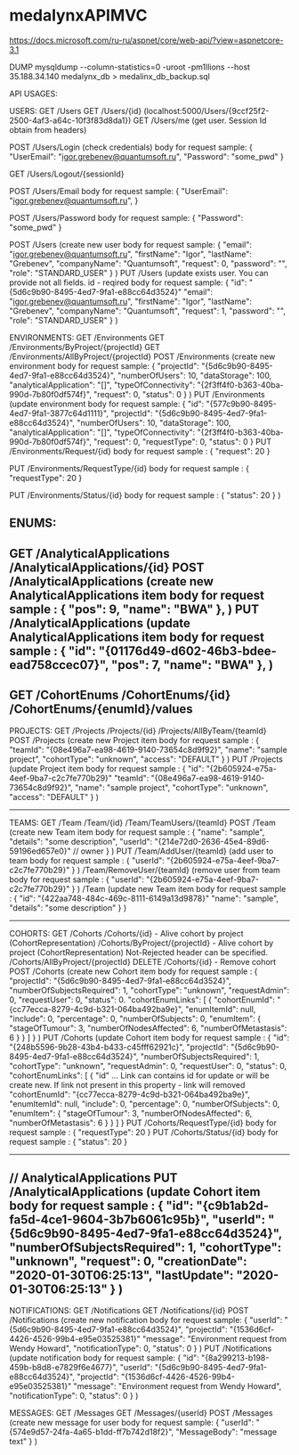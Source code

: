 # medalynxAPIMVC
https://docs.microsoft.com/ru-ru/aspnet/core/web-api/?view=aspnetcore-3.1

DUMP
mysqldump --column-statistics=0 -uroot -pm1llions --host 35.188.34.140 medalynx_db > medalinx_db_backup.sql


API USAGES:

USERS:
GET /Users
GET /Users/{id} (localhost:5000/Users/{9ccf25f2-2500-4af3-a64c-10f3f83d8da1})
GET /Users/me (get user. Session Id obtain from headers)

POST /Users/Login (check credentials)
        body for request sample:
        {
            "UserEmail": "igor.grebenev@quantumsoft.ru",
            "Password": "some_pwd"
        }

GET /Users/Logout/{sessionId}

POST /Users/Email
        body for request sample:
        {
            "UserEmail": "igor.grebenev@quantumsoft.ru",
        }

POST /Users/Password
        body for request sample:
        {
            "Password": "some_pwd"
        }

POST /Users (create new user
        body for request sample:
        {
            "email": "igor.grebenev@quantumsoft.ru",
            "firstName": "Igor",
            "lastName": "Grebenev",
            "companyName": "Quantumsoft",
            "request": 0,
            "password": "",
            "role": "STANDARD_USER"
        }
)
PUT /Users (update exists user. You can provide not all fields. id - reqired
        body for request sample:
        {
            "id": "{5d6c9b90-8495-4ed7-9fa1-e88cc64d3524}"
            "email": "igor.grebenev@quantumsoft.ru",
            "firstName": "Igor",
            "lastName": "Grebenev",
            "companyName": "Quantumsoft",
            "request": 1,
            "password": "",
            "role": "STANDARD_USER"
        }
)

ENVIRONMENTS:
GET /Environments
GET /Environments/ByProject/{projectId}
GET /Environments/AllByProject/{projectId}
POST /Environments (create new environment
        body for request sample:
        {
            "projectId": "{5d6c9b90-8495-4ed7-9fa1-e88cc64d3524}",
            "numberOfUsers": 10,
            "dataStorage": 100,
            "analyticalApplication": "[]",
            "typeOfConnectivity": "{2f3ff4f0-b363-40ba-990d-7b80f0df574f}",
            "request": 0,
            "status": 0
        }
)
PUT /Environments (update environment
        body for request sample:
        {
            "id": "{577c9b90-8495-4ed7-9fa1-3877c64d1111}",
            "projectId": "{5d6c9b90-8495-4ed7-9fa1-e88cc64d3524}",
            "numberOfUsers": 10,
            "dataStorage": 100,
            "analyticalApplication": "[]",
            "typeOfConnectivity": "{2f3ff4f0-b363-40ba-990d-7b80f0df574f}",
            "request": 0,
            "requestType": 0,
            "status": 0
        }
PUT /Environments/Request/{id}
        body for request sample :
        {
            "request": 20
        }

PUT /Environments/RequestType/{id}
        body for request sample :
        {
            "requestType": 20
        }

PUT /Environments/Status/{id}
        body for request sample :
        {
            "status": 20
        }
)

ENUMS:
----------------------------------------------------------------------------------------------------------------------
GET
    /AnalyticalApplications
    /AnalyticalApplications/{id}
POST
    /AnalyticalApplications (create new AnalyticalApplications item
        body for request sample :
        {
            "pos": 9,
            "name": "BWA"
        },
)
PUT
    /AnalyticalApplications (update AnalyticalApplications item
        body for request sample :
        {
            "id": "{01176d49-d602-46b3-bdee-ead758ccec07}",
            "pos": 7,
            "name": "BWA"
        },
)
----------------------------------------------------------------------------------------------------------------------
GET
    /CohortEnums
    /CohortEnums/{id}
    /CohortEnums/{enumId}/values
----------------------------------------------------------------------------------------------------------------------

PROJECTS:
GET
    /Projects
    /Projects/{id}
    /Projects/AllByTeam/{teamId}
POST
    /Projects (create new Project item
        body for request sample :
        {
            "teamId": "{08e496a7-ea98-4619-9140-73654c8d9f92}",
            "name": "sample project",
            "cohortType": "unknown",
            "access": "DEFAULT"
        }
)
PUT
    /Projects (update Project item
        body for request sample :
        {
            "id": "{2b605924-e75a-4eef-9ba7-c2c7fe770b29}"
            "teamId": "{08e496a7-ea98-4619-9140-73654c8d9f92}",
            "name": "sample project",
            "cohortType": "unknown",
            "access": "DEFAULT"
        }
)

----------------------------------------------------------------------------------------------------------------------

TEAMS:
GET
    /Team
    /Team/{id}
    /Team/TeamUsers/{teamId}
POST
    /Team (create new Team item
        body for request sample :
        {
            "name": "sample",
            "details": "some description",
            "userId": "{214e72d0-2636-45e4-89d6-59196ed657e0}" // owner
        }
)
PUT
    /Team/AddUser/{teamId} (add user to team
        body for request sample :
        {
            "userId": "{2b605924-e75a-4eef-9ba7-c2c7fe770b29}"
        }
)
    /Team/RemoveUser/{teamId} (remove user from team
        body for request sample :
        {
            "userId": "{2b605924-e75a-4eef-9ba7-c2c7fe770b29}"
        }
)
    /Team (update new Team item
        body for request sample :
        {
            "id": "{422aa748-484c-469c-8111-6149a13d9878}"
            "name": "sample",
            "details": "some description"
        }
)

----------------------------------------------------------------------------------------------------------------------
COHORTS:
GET
    /Cohorts
    /Cohorts/{id} - Alive cohort by project (CohortRepresentation)
    /Cohorts/ByProject/{projectId} - Alive cohort by project (CohortRepresentation) Not-Rejected header can be specified.
    /Cohorts/AllByProject/{projectId}
DELETE
    /Cohorts/{id} - Remove cohort
POST
    /Cohorts (create new Cohort item
        body for request sample :
        {
            "projectId": "{5d6c9b90-8495-4ed7-9fa1-e88cc64d3524}",
            "numberOfSubjectsRequired": 1,
            "cohortType": "unknown",
            "requestAdmin": 0,
            "requestUser": 0,
            "status": 0.
            "cohortEnumLinks": [
                {
                "cohortEnumId": "{cc77ecca-8279-4c9d-b321-064ba492ba9e}",
                "enumItemId": null,
                "include": 0,
                "percentage": 0,
                "numberOfSubjects": 0,
                "enumItem":
                    {
                        "stageOfTumour": 3,
                        "numberOfNodesAffected": 6,
                        "numberOfMetastasis": 6
                    }
                }
            ]
        }
)
PUT
    /Cohorts (update Cohort item
        body for request sample :
        {
            "id": "{248b5596-9b28-43b4-b433-c45fff62921c}",
            "projectId": "{5d6c9b90-8495-4ed7-9fa1-e88cc64d3524}",
            "numberOfSubjectsRequired": 1,
            "cohortType": "unknown",
            "requestAdmin": 0,
            "requestUser": 0,
            "status": 0,
            "cohortEnumLinks": [
                {
                "id" ... Link can contains id for update or will be create new. If link not present in this property - link will removed
                "cohortEnumId": "{cc77ecca-8279-4c9d-b321-064ba492ba9e}",
                "enumItemId": null,
                "include": 0,
                "percentage": 0,
                "numberOfSubjects": 0,
                "enumItem":
                    {
                        "stageOfTumour": 3,
                        "numberOfNodesAffected": 6,
                        "numberOfMetastasis": 6
                    }
                }
            ]
        }
PUT /Cohorts/RequestType/{id}
        body for request sample :
        {
            "requestType": 20
        }
PUT /Cohorts/Status/{id}
        body for request sample :
        {
            "status": 20
        }

----------------------------------------------------------------------------------------------------------------------
// AnalyticalApplications
PUT
    /AnalyticalApplications (update Cohort item
        body for request sample :
        {
            "id": "{c9b1ab2d-fa5d-4ce1-9604-3b7b6061c95b}",
            "userId": "{5d6c9b90-8495-4ed7-9fa1-e88cc64d3524}",
            "numberOfSubjectsRequired": 1,
            "cohortType": "unknown",
            "request": 0,
            "creationDate": "2020-01-30T06:25:13",
            "lastUpdate": "2020-01-30T06:25:13"
        }
)
----------------------------------------------------------------------------------------------------------------------
NOTIFICATIONS:
GET /Notifications
GET /Notifications/{id}
POST /Notifications (create new notification
        body for request sample:
        {
            "userId": "{5d6c9b90-8495-4ed7-9fa1-e88cc64d3524}",
            "projectId": "{1536d6cf-4426-4526-99b4-e95e03525381}"
            "message": "Environment request from Wendy Howard",
            "notificationType": 0,
            "status": 0
        }
)
PUT /Notifications (update notification
        body for request sample:
        {
            "id": "{8a299213-b198-459b-b8d8-e7829f6e4677}",
            "userId": "{5d6c9b90-8495-4ed7-9fa1-e88cc64d3524}",
            "projectId": "{1536d6cf-4426-4526-99b4-e95e03525381}"
            "message": "Environment request from Wendy Howard",
            "notificationType": 0,
            "status": 0
        }
)

MESSAGES:
GET /Messages
GET /Messages/{userId}
POST /Messages (create new message for user
        body for request sample:
        {
            "userId": "{574e9d57-24fa-4a65-b1dd-ff7b742d18f2}",
            "MessageBody": "message text"
        }
)
